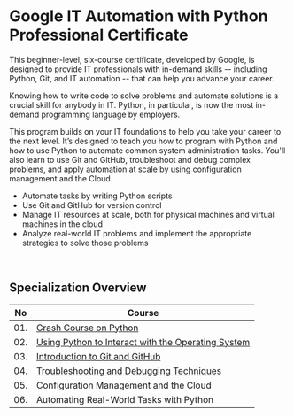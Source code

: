 # Google IT Automation with Python Professional Certificate

This beginner-level, six-course certificate, developed by Google, is designed to provide IT professionals with in-demand skills -- including Python, Git, and IT automation -- that can help you advance your career.

Knowing how to write code to solve problems and automate solutions is a crucial skill for anybody in IT. Python, in particular, is now the most in-demand programming language by employers.

This program builds on your IT foundations to help you take your career to the next level. It’s designed to teach you how to program with Python and how to use Python to automate common system administration tasks. You'll also learn to use Git and GitHub, troubleshoot and debug complex problems, and apply automation at scale by using configuration management and the Cloud.

- Automate tasks by writing Python scripts
- Use Git and GitHub for version control
- Manage IT resources at scale, both for physical machines and virtual machines in the cloud 
- Analyze real-world IT problems and implement the appropriate strategies to solve those problems

<br>

## Specialization Overview

| No      | Course                                                                                     |	
|:-------:|--------------------------------------------------------------------------------------------|
| 01.     | [Crash Course on Python](Crash_Course_on_Python)                                           |
| 02.     | [Using Python to Interact with the Operating System](Using_Python_to_Interact_with_the_OS) |
| 03.     | [Introduction to Git and GitHub](Introduction_to_Git_and_GitHub)                           |
| 04.	    | [Troubleshooting and Debugging Techniques](Troubleshooting_and_Debugging_Techniques)       |
| 05.     | Configuration Management and the Cloud                                                     |
| 06.     | Automating Real-World Tasks with Python                                                    |

